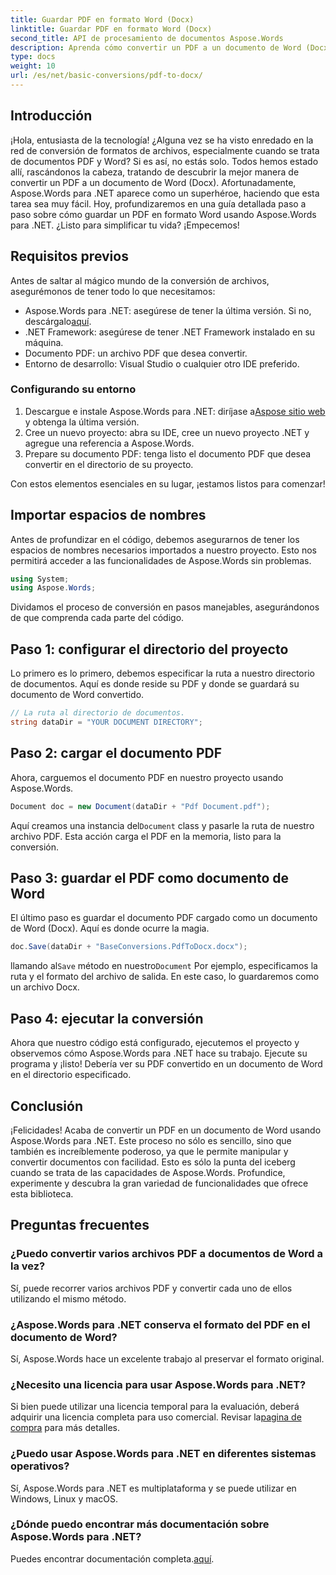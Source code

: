 ```yaml
---
title: Guardar PDF en formato Word (Docx)
linktitle: Guardar PDF en formato Word (Docx)
second_title: API de procesamiento de documentos Aspose.Words
description: Aprenda cómo convertir un PDF a un documento de Word (Docx) usando Aspose.Words para .NET en esta guía detallada paso a paso. Perfecto para desarrolladores.
type: docs
weight: 10
url: /es/net/basic-conversions/pdf-to-docx/
---
```

## Introducción

¡Hola, entusiasta de la tecnología! ¿Alguna vez se ha visto enredado en la red de conversión de formatos de archivos, especialmente cuando se trata de documentos PDF y Word? Si es así, no estás solo. Todos hemos estado allí, rascándonos la cabeza, tratando de descubrir la mejor manera de convertir un PDF a un documento de Word (Docx). Afortunadamente, Aspose.Words para .NET aparece como un superhéroe, haciendo que esta tarea sea muy fácil. Hoy, profundizaremos en una guía detallada paso a paso sobre cómo guardar un PDF en formato Word usando Aspose.Words para .NET. ¿Listo para simplificar tu vida? ¡Empecemos!

## Requisitos previos

Antes de saltar al mágico mundo de la conversión de archivos, asegurémonos de tener todo lo que necesitamos:

-  Aspose.Words para .NET: asegúrese de tener la última versión. Si no, descárgalo[aquí](https://releases.aspose.com/words/net/).
- .NET Framework: asegúrese de tener .NET Framework instalado en su máquina.
- Documento PDF: un archivo PDF que desea convertir.
- Entorno de desarrollo: Visual Studio o cualquier otro IDE preferido.

### Configurando su entorno

1.  Descargue e instale Aspose.Words para .NET: diríjase a[Aspose sitio web](https://releases.aspose.com/words/net/) y obtenga la última versión.
2. Cree un nuevo proyecto: abra su IDE, cree un nuevo proyecto .NET y agregue una referencia a Aspose.Words.
3. Prepare su documento PDF: tenga listo el documento PDF que desea convertir en el directorio de su proyecto.

Con estos elementos esenciales en su lugar, ¡estamos listos para comenzar!

## Importar espacios de nombres

Antes de profundizar en el código, debemos asegurarnos de tener los espacios de nombres necesarios importados a nuestro proyecto. Esto nos permitirá acceder a las funcionalidades de Aspose.Words sin problemas.

```csharp
using System;
using Aspose.Words;
```

Dividamos el proceso de conversión en pasos manejables, asegurándonos de que comprenda cada parte del código.

## Paso 1: configurar el directorio del proyecto

Lo primero es lo primero, debemos especificar la ruta a nuestro directorio de documentos. Aquí es donde reside su PDF y donde se guardará su documento de Word convertido.

```csharp
// La ruta al directorio de documentos.
string dataDir = "YOUR DOCUMENT DIRECTORY";
```

## Paso 2: cargar el documento PDF

Ahora, carguemos el documento PDF en nuestro proyecto usando Aspose.Words.

```csharp
Document doc = new Document(dataDir + "Pdf Document.pdf");
```

 Aquí creamos una instancia del`Document` class y pasarle la ruta de nuestro archivo PDF. Esta acción carga el PDF en la memoria, listo para la conversión.

## Paso 3: guardar el PDF como documento de Word

El último paso es guardar el documento PDF cargado como un documento de Word (Docx). Aquí es donde ocurre la magia.

```csharp
doc.Save(dataDir + "BaseConversions.PdfToDocx.docx");
```

 llamando al`Save` método en nuestro`Document` Por ejemplo, especificamos la ruta y el formato del archivo de salida. En este caso, lo guardaremos como un archivo Docx.

## Paso 4: ejecutar la conversión

Ahora que nuestro código está configurado, ejecutemos el proyecto y observemos cómo Aspose.Words para .NET hace su trabajo. Ejecute su programa y ¡listo! Debería ver su PDF convertido en un documento de Word en el directorio especificado.

## Conclusión

¡Felicidades! Acaba de convertir un PDF en un documento de Word usando Aspose.Words para .NET. Este proceso no sólo es sencillo, sino que también es increíblemente poderoso, ya que le permite manipular y convertir documentos con facilidad. Esto es sólo la punta del iceberg cuando se trata de las capacidades de Aspose.Words. Profundice, experimente y descubra la gran variedad de funcionalidades que ofrece esta biblioteca.

## Preguntas frecuentes

### ¿Puedo convertir varios archivos PDF a documentos de Word a la vez?
Sí, puede recorrer varios archivos PDF y convertir cada uno de ellos utilizando el mismo método.

### ¿Aspose.Words para .NET conserva el formato del PDF en el documento de Word?
Sí, Aspose.Words hace un excelente trabajo al preservar el formato original.

### ¿Necesito una licencia para usar Aspose.Words para .NET?
 Si bien puede utilizar una licencia temporal para la evaluación, deberá adquirir una licencia completa para uso comercial. Revisar la[pagina de compra](https://purchase.aspose.com/buy) para más detalles.

### ¿Puedo usar Aspose.Words para .NET en diferentes sistemas operativos?
Sí, Aspose.Words para .NET es multiplataforma y se puede utilizar en Windows, Linux y macOS.

### ¿Dónde puedo encontrar más documentación sobre Aspose.Words para .NET?
 Puedes encontrar documentación completa.[aquí](https://reference.aspose.com/words/net/).
